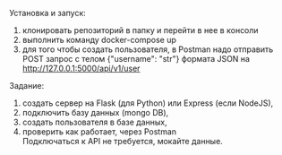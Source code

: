 Установка и запуск:
1) клонировать репозиторий в папку и перейти в нее в консоли
2) выполнить команду docker-compose up
3) для того чтобы создать пользователя, в Postman надо отправить POST запрос
с телом {"username": "str"} формата JSON на http://127.0.0.1:5000/api/v1/user

Задание:
1) создать сервер на Flask (для Python) или Express (если NodeJS),
2) подключить базу данных (mongo DB),
3) cоздать пользователя в базе данных,
4) проверить как работает, через Postman \
Подключаться к API не требуется, мокайте данные.
